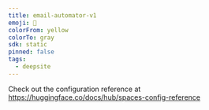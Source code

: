 ```yaml
---
title: email-automator-v1
emoji: 🐳
colorFrom: yellow
colorTo: gray
sdk: static
pinned: false
tags:
  - deepsite
---
```


Check out the configuration reference at https://huggingface.co/docs/hub/spaces-config-reference